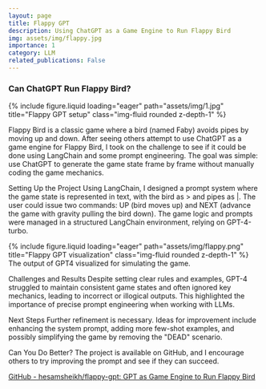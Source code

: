 ```yaml
---
layout: page
title: Flappy GPT
description: Using ChatGPT as a Game Engine to Run Flappy Bird
img: assets/img/flappy.jpg
importance: 1
category: LLM
related_publications: False
---
```


### Can ChatGPT Run Flappy Bird?

<div class="row">
    <div class="col-sm mt-3 mt-md-0">
        {% include figure.liquid loading="eager" path="assets/img/1.jpg" title="Flappy GPT setup" class="img-fluid rounded z-depth-1" %}
    </div>
</div>

Flappy Bird is a classic game where a bird (named Faby) avoids pipes by moving up and down. After seeing others attempt to use ChatGPT as a game engine for Flappy Bird, I took on the challenge to see if it could be done using LangChain and some prompt engineering. The goal was simple: use ChatGPT to generate the game state frame by frame without manually coding the game mechanics.

Setting Up the Project
Using LangChain, I designed a prompt system where the game state is represented in text, with the bird as > and pipes as |. The user could issue two commands: UP (bird moves up) and NEXT (advance the game with gravity pulling the bird down). The game logic and prompts were managed in a structured LangChain environment, relying on GPT-4-turbo.


<div class="row">
    <div class="col-sm mt-3 mt-md-0">
        {% include figure.liquid loading="eager" path="assets/img/flappy.png" title="Flappy GPT visualization" class="img-fluid rounded z-depth-1" %}
    </div>
</div>
<div class="caption">
    The output of GPT4 visualized for simulating the game. 
</div>

Challenges and Results
Despite setting clear rules and examples, GPT-4 struggled to maintain consistent game states and often ignored key mechanics, leading to incorrect or illogical outputs. This highlighted the importance of precise prompt engineering when working with LLMs.

Next Steps
Further refinement is necessary. Ideas for improvement include enhancing the system prompt, adding more few-shot examples, and possibly simplifying the game by removing the "DEAD" scenario.

Can You Do Better?
The project is available on GitHub, and I encourage others to try improving the prompt and see if they can succeed.

[GitHub - hesamsheikh/flappy-gpt: GPT as Game Engine to Run Flappy Bird](https://github.com/hesamsheikh/flappy-gpt)